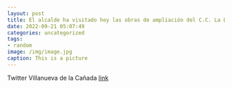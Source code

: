 ```yaml
---
layout: post
title: El alcalde ha visitado hoy las obras de ampliación del C.C. La Despernada. El objetivo es dotar a la Escuela Municipal de Música...
date: 2022-09-21 05:07:49
categories: uncategorized
tags:
- random
image: /img/image.jpg
caption: This is a picture
---
```

Twitter Villanueva de la Cañada [link](https://twitter.com/AytoVDLCanada/status/1572191052215488519)
